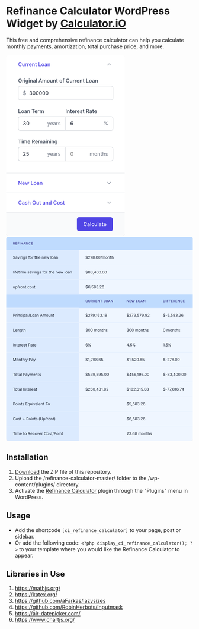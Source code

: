 # Refinance Calculator WordPress Widget by [Calculator.iO](https://www.calculator.io/ "Calculator.iO Homepage")

This free and comprehensive refinance calculator can help you calculate monthly payments, amortization, total purchase price, and more.

![Refinance Calculator Input Form](/assets/images/screenshot-1.png "Refinance Calculator Input Form")
![Refinance Calculator Calculation Results](/assets/images/screenshot-2.png "Refinance Calculator Calculation Results")

## Installation

1. [Download](https://github.com/pub-calculator-io/age-calculator/archive/refs/heads/master.zip) the ZIP file of this repository.
2. Upload the /refinance-calculator-master/ folder to the /wp-content/plugins/ directory.
3. Activate the [Refinance Calculator](https://www.calculator.io/refinance-calculator/ "Refinance Calculator Homepage") plugin through the "Plugins" menu in WordPress.

## Usage
* Add the shortcode `[ci_refinance_calculator]` to your page, post or sidebar.
* Or add the following code: `<?php display_ci_refinance_calculator(); ?>` to your template where you would like the Refinance Calculator to appear.

## Libraries in Use
1. https://mathjs.org/
2. https://katex.org/
3. https://github.com/aFarkas/lazysizes
4. https://github.com/RobinHerbots/Inputmask
5. https://air-datepicker.com/
6. https://www.chartjs.org/
